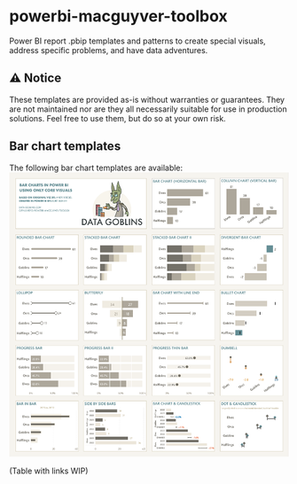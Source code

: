 # powerbi-macguyver-toolbox
Power BI report .pbip templates and patterns to create special visuals, address specific problems, and have data adventures.

## ⚠️ Notice
These templates are provided as-is without warranties or guarantees. They are not maintained nor are they all necessarily suitable for use in production solutions.
Feel free to use them, but do so at your own risk.
	
</div>

## Bar chart templates
The following bar chart templates are available:
![An image depicting the different chart types](<bar-charts/all-bar-chart-templates/Bar Charts in Power BI.png>)

(Table with links WIP)